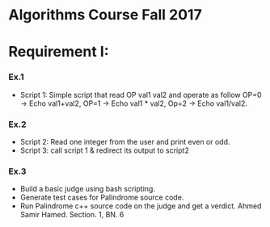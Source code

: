 # Algorithms Course Fall 2017

# Requirement I:
### Ex.1
* Script 1: Simple script that read OP val1 val2 and operate as follow  OP=0 -> Echo val1+val2, OP=1 -> Echo val1 * val2, Op=2 -> Echo val1/val2.
### Ex.2
* Script 2: Read one integer from the user and print even or odd.
* Script 3: call script 1 & redirect its output to script2 
### Ex.3
* Build a basic judge using bash scripting.
* Generate test cases for Palindrome source code.
* Run Palindrome c++ source code on the judge and get a verdict.
Ahmed Samir Hamed.
Section. 1, BN. 6
